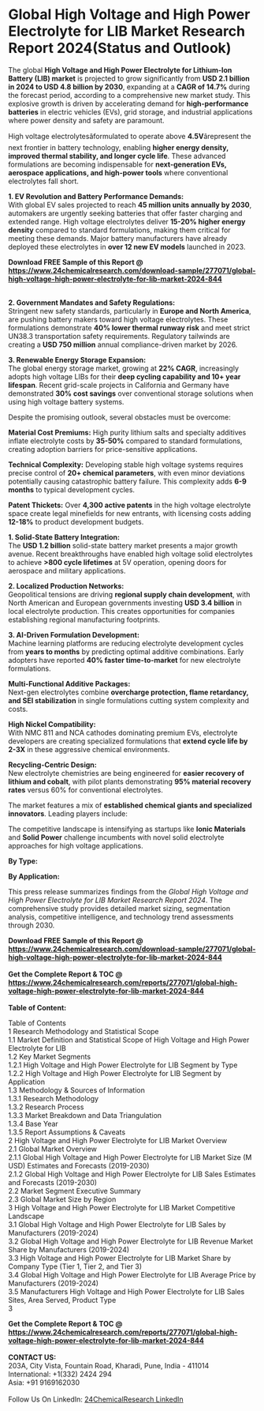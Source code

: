 <h1>Global High Voltage and High Power Electrolyte for LIB Market Research Report 2024(Status and Outlook)</h1><p>The global <strong>High Voltage and High Power Electrolyte for Lithium-Ion Battery (LIB) market</strong> is projected to grow significantly from <strong>USD 2.1 billion in 2024 to USD 4.8 billion by 2030</strong>, expanding at a <strong>CAGR of 14.7%</strong> during the forecast period, according to a comprehensive new market study. This explosive growth is driven by accelerating demand for <strong>high-performance batteries</strong> in electric vehicles (EVs), grid storage, and industrial applications where power density and safety are paramount.</p><p>High voltage electrolytesâformulated to operate above <strong>4.5V</strong>ârepresent the next frontier in battery technology, enabling <strong>higher energy density, improved thermal stability, and longer cycle life</strong>. These advanced formulations are becoming indispensable for <strong>next-generation EVs, aerospace applications, and high-power tools</strong> where conventional electrolytes fall short.</p><p><strong>1. EV Revolution and Battery Performance Demands:</strong><br>
With global EV sales projected to reach <strong>45 million units annually by 2030</strong>, automakers are urgently seeking batteries that offer faster charging and extended range. High voltage electrolytes deliver <strong>15-20% higher energy density</strong> compared to standard formulations, making them critical for meeting these demands. Major battery manufacturers have already deployed these electrolytes in <strong>over 12 new EV models</strong> launched in 2023.</p><div><b>Download FREE Sample of this Report @ 
            <a href="https://www.24chemicalresearch.com/download-sample/277071/global-high-voltage-high-power-electrolyte-for-lib-market-2024-844">
            https://www.24chemicalresearch.com/download-sample/277071/global-high-voltage-high-power-electrolyte-for-lib-market-2024-844</a></b></div><br><p><strong>2. Government Mandates and Safety Regulations:</strong><br>
Stringent new safety standards, particularly in <strong>Europe and North America</strong>, are pushing battery makers toward high voltage electrolytes. These formulations demonstrate <strong>40% lower thermal runway risk</strong> and meet strict UN38.3 transportation safety requirements. Regulatory tailwinds are creating a <strong>USD 750 million</strong> annual compliance-driven market by 2026.</p><p><strong>3. Renewable Energy Storage Expansion:</strong><br>
The global energy storage market, growing at <strong>22% CAGR</strong>, increasingly adopts high voltage LIBs for their <strong>deep cycling capability and 10+ year lifespan</strong>. Recent grid-scale projects in California and Germany have demonstrated <strong>30% cost savings</strong> over conventional storage solutions when using high voltage battery systems.</p><p>Despite the promising outlook, several obstacles must be overcome:</p><p><strong>Material Cost Premiums:</strong> High purity lithium salts and specialty additives inflate electrolyte costs by <strong>35-50%</strong> compared to standard formulations, creating adoption barriers for price-sensitive applications.</p><p><strong>Technical Complexity:</strong> Developing stable high voltage systems requires precise control of <strong>20+ chemical parameters</strong>, with even minor deviations potentially causing catastrophic battery failure. This complexity adds <strong>6-9 months</strong> to typical development cycles.</p><p><strong>Patent Thickets:</strong> Over <strong>4,300 active patents</strong> in the high voltage electrolyte space create legal minefields for new entrants, with licensing costs adding <strong>12-18%</strong> to product development budgets.</p><p><strong>1. Solid-State Battery Integration:</strong><br>
The <strong>USD 1.2 billion</strong> solid-state battery market presents a major growth avenue. Recent breakthroughs have enabled high voltage solid electrolytes to achieve <strong>&gt;800 cycle lifetimes</strong> at 5V operation, opening doors for aerospace and military applications.</p><p><strong>2. Localized Production Networks:</strong><br>
Geopolitical tensions are driving <strong>regional supply chain development</strong>, with North American and European governments investing <strong>USD 3.4 billion</strong> in local electrolyte production. This creates opportunities for companies establishing regional manufacturing footprints.</p><p><strong>3. AI-Driven Formulation Development:</strong><br>
Machine learning platforms are reducing electrolyte development cycles from <strong>years to months</strong> by predicting optimal additive combinations. Early adopters have reported <strong>40% faster time-to-market</strong> for new electrolyte formulations.</p><p><strong>Multi-Functional Additive Packages:</strong><br>
    Next-gen electrolytes combine <strong>overcharge protection, flame retardancy, and SEI stabilization</strong> in single formulations cutting system complexity and costs.</p><p><strong>High Nickel Compatibility:</strong><br>
    With NMC 811 and NCA cathodes dominating premium EVs, electrolyte developers are creating specialized formulations that <strong>extend cycle life by 2-3X</strong> in these aggressive chemical environments.</p><p><strong>Recycling-Centric Design:</strong><br>
    New electrolyte chemistries are being engineered for <strong>easier recovery of lithium and cobalt</strong>, with pilot plants demonstrating <strong>95% material recovery rates</strong> versus 60% for conventional electrolytes.</p><p>The market features a mix of <strong>established chemical giants and specialized innovators</strong>. Leading players include:</p><p>The competitive landscape is intensifying as startups like <strong>Ionic Materials</strong> and <strong>Solid Power</strong> challenge incumbents with novel solid electrolyte approaches for high voltage applications.</p><p><strong>By Type:</strong></p><p><strong>By Application:</strong></p><p>This press release summarizes findings from the <em>Global High Voltage and High Power Electrolyte for LIB Market Research Report 2024</em>. The comprehensive study provides detailed market sizing, segmentation analysis, competitive intelligence, and technology trend assessments through 2030.</p><div><b>Download FREE Sample of this Report @ 
            <a href="https://www.24chemicalresearch.com/download-sample/277071/global-high-voltage-high-power-electrolyte-for-lib-market-2024-844">
            https://www.24chemicalresearch.com/download-sample/277071/global-high-voltage-high-power-electrolyte-for-lib-market-2024-844</a></b></div><br><div><b>Get the Complete Report & TOC @ 
            <a href="https://www.24chemicalresearch.com/reports/277071/global-high-voltage-high-power-electrolyte-for-lib-market-2024-844">
            https://www.24chemicalresearch.com/reports/277071/global-high-voltage-high-power-electrolyte-for-lib-market-2024-844</a></b></div><br>
            <b>Table of Content:</b><p>Table of Contents<br />
1 Research Methodology and Statistical Scope<br />
1.1 Market Definition and Statistical Scope of High Voltage and High Power Electrolyte for LIB<br />
1.2 Key Market Segments<br />
1.2.1 High Voltage and High Power Electrolyte for LIB Segment by Type<br />
1.2.2 High Voltage and High Power Electrolyte for LIB Segment by Application<br />
1.3 Methodology & Sources of Information<br />
1.3.1 Research Methodology<br />
1.3.2 Research Process<br />
1.3.3 Market Breakdown and Data Triangulation<br />
1.3.4 Base Year<br />
1.3.5 Report Assumptions & Caveats<br />
2 High Voltage and High Power Electrolyte for LIB Market Overview<br />
2.1 Global Market Overview<br />
2.1.1 Global High Voltage and High Power Electrolyte for LIB Market Size (M USD) Estimates and Forecasts (2019-2030)<br />
2.1.2 Global High Voltage and High Power Electrolyte for LIB Sales Estimates and Forecasts (2019-2030)<br />
2.2 Market Segment Executive Summary<br />
2.3 Global Market Size by Region<br />
3 High Voltage and High Power Electrolyte for LIB Market Competitive Landscape<br />
3.1 Global High Voltage and High Power Electrolyte for LIB Sales by Manufacturers (2019-2024)<br />
3.2 Global High Voltage and High Power Electrolyte for LIB Revenue Market Share by Manufacturers (2019-2024)<br />
3.3 High Voltage and High Power Electrolyte for LIB Market Share by Company Type (Tier 1, Tier 2, and Tier 3)<br />
3.4 Global High Voltage and High Power Electrolyte for LIB Average Price by Manufacturers (2019-2024)<br />
3.5 Manufacturers High Voltage and High Power Electrolyte for LIB Sales Sites, Area Served, Product Type<br />
3</p><div><b>Get the Complete Report & TOC @ 
            <a href="https://www.24chemicalresearch.com/reports/277071/global-high-voltage-high-power-electrolyte-for-lib-market-2024-844">
            https://www.24chemicalresearch.com/reports/277071/global-high-voltage-high-power-electrolyte-for-lib-market-2024-844</a></b></div><br><b>CONTACT US:</b><br>
            203A, City Vista, Fountain Road, Kharadi, Pune, India - 411014<br>
            International: +1(332) 2424 294<br>
            Asia: +91 9169162030 <br><br>
            Follow Us On LinkedIn: <a href="https://www.linkedin.com/company/24chemicalresearch/">24ChemicalResearch LinkedIn</a>